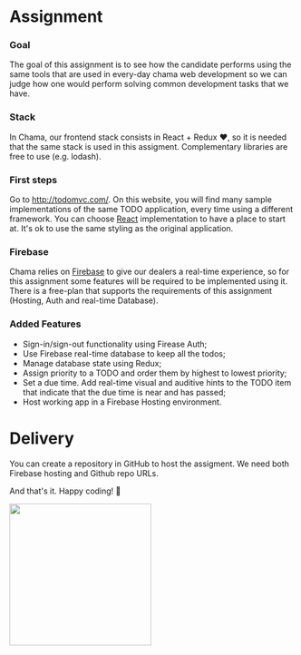 # Assignment

### Goal
The goal of this assignment is to see how the candidate performs using the same tools that are used in every-day chama web development so we can judge how one would perform solving common development tasks that we have.

### Stack
In Chama, our frontend stack consists in React + Redux :heart:, so it is needed that the same stack is used in this assigment. Complementary libraries are free to use (e.g. lodash).

### First steps
Go to http://todomvc.com/. On this website, you will find many sample implementations of the same TODO application, every time using a different framework. You can choose [React](http://todomvc.com/examples/react/#/) implementation to have a place to start at. It's ok to use the same styling as the original application.

### Firebase
Chama relies on [Firebase](https://firebase.google.com/) to give our dealers a real-time experience, so for this assignment some features will be required to be implemented using it. There is a free-plan that supports the requirements of this assignment (Hosting, Auth and real-time Database).

### Added Features
* Sign-in/sign-out functionality using Firease Auth;
* Use Firebase real-time database to keep all the todos;
* Manage database state using Redux;
* Assign priority to a TODO and order them by highest to lowest priority;
* Set a due time. Add real-time visual and auditive hints to the TODO item that indicate that the due time is near and has passed;
* Host working app in a Firebase Hosting environment.

# Delivery
You can create a repository in GitHub to host the assigment. We need both Firebase hosting and Github repo URLs.

And that's it. Happy coding! :metal:

<img src="https://user-images.githubusercontent.com/5693916/30273942-84252588-96fb-11e7-9420-5516b92cb1f7.gif" data-canonical-src="https://user-images.githubusercontent.com/5693916/30273942-84252588-96fb-11e7-9420-5516b92cb1f7.gif" width="250" height="250" />

